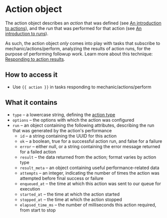 # Action object

 The action object describes an _action_ that was defined \(see [An introduction to actions](https://docs.usemechanic.com/article/415-an-introduction-to-actions)\), and the _run_ that was performed for that action \(see [An introduction to runs](https://docs.usemechanic.com/article/425-an-introduction-to-runs)\).

 As such, the action object _only_ comes into play with tasks that subscribe to mechanic/actions/perform, analyzing the results of action runs, for the purpose of performing followup work. Learn more about this technique: [Responding to action results](https://docs.usemechanic.com/article/431-responding-to-action-results).

##  How to access it

*  Use `{{ action }}` in tasks responding to mechanic/actions/perform

## What it contains

* `type` – a lowercase string, defining the [action type](https://docs.usemechanic.com/article/412-all-action-types)
* `options` – the options with which the action was configured
* `run` – an object containing the following attributes, describing the run that was generated by the action's performance
  * `id` – a string containing the UUID for this action
  * `ok` – a boolean, true for a successful action run, and false for a failure
  * `error` – either null, or a string containing the error message returned for a failed action
  * `result` – the data returned from the action; format varies by action type
  * `result_meta` – an object containing useful performance-related data
  * `attempts` – an integer, indicating the number of times the action was attempted before final success or failure
  * `enqueued_at` – the time at which this action was sent to our queue for execution
  * `started_at` – the time at which the action started
  * `stopped_at` – the time at which the action stopped
  * `elapsed_time_ms` – the number of milliseconds this action required, from start to stop

